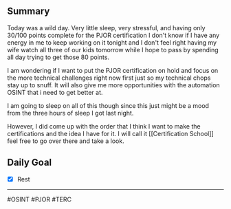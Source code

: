 ## Summary

Today was a wild day. Very little sleep, very stressful, and having only 30/100 points complete for the PJOR certification I don't know if I have any energy in me to keep working on it tonight and I don't feel right having my wife watch all three of our kids tomorrow while I hope to pass by spending all day trying to get those 80 points. 

I am wondering if I want to put the PJOR certification on hold and focus on the more technical challenges right now first just so my technical chops stay up to snuff. It will also give me more opportunities with the automation OSINT that i need to get better at.

I am going to sleep on all of this though since this just might be a mood from the three hours of sleep I got last night.

However, I did come up with the order that I think I want to make the certifications and the idea I have for it. I will call it [[Certification School]] feel free to go over there and take a look.

## Daily Goal
- [x] Rest

---
#OSINT #PJOR #TERC